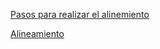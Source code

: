 
[Pasos para realizar el alinemiento](https://github.com/J00719/filogeografia_ara_militaris/blob/main/2.%20Programas/1.MuscleV5.2.md)

[Alineamiento](../2.Programas/1.MuscleV5.2.md)



